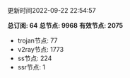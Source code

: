 更新时间2022-09-22 22:54:57

**总订阅: 64**
**总节点: 9968**
**有效节点: 2075**
- trojan节点: 77
- v2ray节点: 1773
- ss节点: 224
- ssr节点: 1
